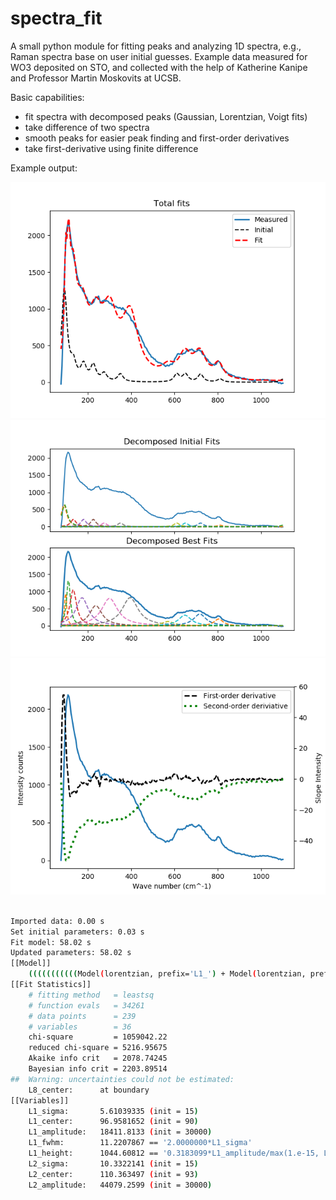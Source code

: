 # spectra_fit

A small python module for fitting peaks and analyzing 1D spectra, e.g., Raman spectra base on user initial guesses.
Example data measured for WO3 deposited on STO, and collected with the help of Katherine Kanipe and Professor Martin Moskovits at UCSB.

Basic capabilities:
   - fit spectra with decomposed peaks (Gaussian, Lorentzian, Voigt fits)
   - take difference of two spectra
   - smooth peaks for easier peak finding and first-order derivatives
   - take first-derivative using finite difference

Example output:

![](./example-data/example-total-fits.png)
![](./example-data/example-decomposed-fits.png)
![](./example-data/example-derivative.png)


``` bash

Imported data: 0.00 s
Set initial parameters: 0.03 s
Fit model: 58.02 s
Updated parameters: 58.02 s
[[Model]]
    (((((((((((Model(lorentzian, prefix='L1_') + Model(lorentzian, prefix='L2_')) + Model(lorentzian, prefix='L3_')) + Model(lorentzian, prefix='L4_')) + Model(lorentzian, prefix='L5_')) + Model(lorentzian, prefix='L6_')) + Model(lorentzian, prefix='L7_')) + Model(lorentzian, prefix='L8_')) + Model(lorentzian, prefix='L9_')) + Model(lorentzian, prefix='L10_')) + Model(lorentzian, prefix='L11_')) + Model(lorentzian, prefix='L12_'))
[[Fit Statistics]]
    # fitting method   = leastsq
    # function evals   = 34261
    # data points      = 239
    # variables        = 36
    chi-square         = 1059042.22
    reduced chi-square = 5216.95675
    Akaike info crit   = 2078.74245
    Bayesian info crit = 2203.89514
##  Warning: uncertainties could not be estimated:
    L8_center:      at boundary
[[Variables]]
    L1_sigma:       5.61039335 (init = 15)
    L1_center:      96.9581652 (init = 90)
    L1_amplitude:   18411.8133 (init = 30000)
    L1_fwhm:        11.2207867 == '2.0000000*L1_sigma'
    L1_height:      1044.60812 == '0.3183099*L1_amplitude/max(1.e-15, L1_sigma)'
    L2_sigma:       10.3322141 (init = 15)
    L2_center:      110.363497 (init = 93)
    L2_amplitude:   44079.2599 (init = 30000)

```

